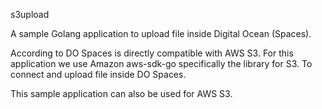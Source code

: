 s3upload

A sample Golang application to upload file inside Digital Ocean (Spaces).

According to DO Spaces is directly compatible with AWS S3. For this application 
we use Amazon aws-sdk-go specifically the library for S3. To connect and upload file
inside DO Spaces. 

This sample application can also be used for AWS S3.
